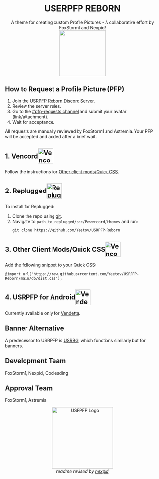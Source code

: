 <!DOCTYPE html>
<html>
<head>
</head>
<body>

<h1 style="text-align:center;">USERPFP REBORN</h1>
<p style="text-align:center;">
    A theme for creating custom Profile Pictures - A collaborative effort by FoxStorm1 and Nexpid!
    <br>
    <img height="150" style="align:center;" src="https://i.ibb.co/mbQJSKm/image-2023-07-16-112115872.png">
</p>

<h2>How to Request a Profile Picture (PFP)</h2>

<ol>
    <li>Join the <a href="https://dsc.gg/USRPFP">USRPFP Reborn Discord Server</a>.</li>
    <li>Review the server rules.</li>
    <li>Go to the <a href="https://discord.com/channels/1129784704267210844/1130090223783641088">#pfp-requests channel</a> and submit your avatar (link/attachment).</li>
    <li>Wait for acceptance.</li>
</ol>

<p>All requests are manually reviewed by FoxStorm1 and Astremia. Your PFP will be accepted and added after a brief wait.</p>

<h2 style="display:flex; align-items:center;">1. Vencord <img src="https://i.ibb.co/r7T3twT/cbghhgpcnddeihccjmnadmkaejncjndb-logo.webp" alt="Vencord Logo" height="50"></h2>
<p>Follow the instructions for <a href="#quick-css">Other client mods/Quick CSS</a>.</p>

<h2 style="display:flex; align-items:center;">2. Replugged <img src="https://i.ibb.co/6mdQKcH/109933208-s-200-v-4.png" alt="Replugged Logo" height="50"></h2>
<p>To install for Replugged:
<ol>
    <li>Clone the repo using <a href="https://docs.github.com/en/get-started/quickstart/set-up-git">git</a>.</li>
    <li>Navigate to <code>path_to_replugged/src/Powercord/themes</code> and run:
        <pre><code>git clone https://github.com/Yeetov/USRPFP-Reborn</code></pre>
    </li>
</ol>
</p>

<h2 id="quick-css" style="display:flex; align-items:center;">3. Other Client Mods/Quick CSS <img src="https://i.ibb.co/r7T3twT/cbghhgpcnddeihccjmnadmkaejncjndb-logo.webp" alt="Vencord Logo" height="50"></h2>
<p>Add the following snippet to your Quick CSS:
<pre><code>@import url("https://raw.githubusercontent.com/Yeetov/USRPFP-Reborn/main/db/dist.css");</code></pre>
</p>

<h2 style="display:flex; align-items:center;">4. USRPFP for Android <img src="https://i.ibb.co/vQFh0dy/112445065-s-280-v-4.png" alt="Vendetta Logo" height="50"></h2>
<p>Currently available only for <a href="https://vendetta.vercel.app/">Vendetta</a>.</p>

<h2>Banner Alternative</h2>

<p>A predecessor to USRPFP is <a href="https://github.com/Discord-Custom-Covers/usrbg">USRBG</a>, which functions similarly but for banners.</p>

<h2>Development Team</h2>
<p>FoxStorm1, Nexpid, Coolesding</p>

<h2>Approval Team</h2>
<p>FoxStorm1, Astremia</p>

<p style="text-align:center;"><img src="https://camo.githubusercontent.com/c898c58f39e46d5178698e0619b5d3722ef1ea6b007d07f92f0ced63cda2e57f/68747470733a2f2f692e696d6775722e636f6d2f48614657384a362e706e67" alt="USRPFP Logo" height="200"><br><i>readme revised by <a href="https://github.com/nexpid">nexpid</a></i></p>

</body>
</html>
